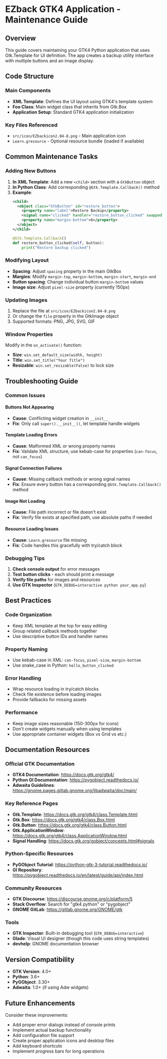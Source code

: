 # EZback GTK4 Application - Maintenance Guide

## Overview
This guide covers maintaining your GTK4 Python application that uses Gtk.Template for UI definition. The app creates a backup utility interface with multiple buttons and an image display.

## Code Structure

### Main Components
- **XML Template**: Defines the UI layout using GTK4's template system
- **Foo Class**: Main widget class that inherits from Gtk.Box
- **Application Setup**: Standard GTK4 application initialization

### Key Files Referenced
- `src/icon/EZbackicon2.04-8.png` - Main application icon
- `Learn.gresource` - Optional resource bundle (loaded if available)

## Common Maintenance Tasks

### Adding New Buttons
1. **In XML Template**: Add a new `<child>` section with a `GtkButton` object
2. **In Python Class**: Add corresponding `@Gtk.Template.Callback()` method
3. **Example**:
   ```xml
   <child>
     <object class="GtkButton" id="restore_button">
       <property name="label">Restore Backup</property>
       <signal name="clicked" handler="restore_button_clicked" swapped="no" />
       <property name="margin-bottom">6</property>
     </object>
   </child>
   ```
   ```python
   @Gtk.Template.Callback()
   def restore_button_clicked(self, button):
       print("Restore backup clicked")
   ```

### Modifying Layout
- **Spacing**: Adjust `spacing` property in the main GtkBox
- **Margins**: Modify `margin-top`, `margin-bottom`, `margin-start`, `margin-end`
- **Button spacing**: Change individual button `margin-bottom` values
- **Image size**: Adjust `pixel-size` property (currently 150px)

### Updating Images
1. Replace the file at `src/icon/EZbackicon2.04-8.png`
2. Or change the `file` property in the GtkImage object
3. Supported formats: PNG, JPG, SVG, GIF

### Window Properties
Modify in the `on_activate()` function:
- **Size**: `win.set_default_size(width, height)`
- **Title**: `win.set_title("Your Title")`
- **Resizable**: `win.set_resizable(False)` to lock size

## Troubleshooting Guide

### Common Issues

#### Buttons Not Appearing
- **Cause**: Conflicting widget creation in `__init__`
- **Fix**: Only call `super().__init__()`, let template handle widgets

#### Template Loading Errors
- **Cause**: Malformed XML or wrong property names
- **Fix**: Validate XML structure, use kebab-case for properties (`can-focus`, not `can_focus`)

#### Signal Connection Failures
- **Cause**: Missing callback methods or wrong signal names
- **Fix**: Ensure every button has a corresponding `@Gtk.Template.Callback()` method

#### Image Not Loading
- **Cause**: File path incorrect or file doesn't exist
- **Fix**: Verify file exists at specified path, use absolute paths if needed

#### Resource Loading Issues
- **Cause**: `Learn.gresource` file missing
- **Fix**: Code handles this gracefully with try/catch block

### Debugging Tips
1. **Check console output** for error messages
2. **Test button clicks** - each should print a message
3. **Verify file paths** for images and resources
4. **Use GTK Inspector** (`GTK_DEBUG=interactive python your_app.py`)

## Best Practices

### Code Organization
- Keep XML template at the top for easy editing
- Group related callback methods together
- Use descriptive button IDs and handler names

### Property Naming
- Use kebab-case in XML: `can-focus`, `pixel-size`, `margin-bottom`
- Use snake_case in Python: `hello_button_clicked`

### Error Handling
- Wrap resource loading in try/catch blocks
- Check file existence before loading images
- Provide fallbacks for missing assets

### Performance
- Keep image sizes reasonable (150-300px for icons)
- Don't create widgets manually when using templates
- Use appropriate container widgets (Box vs Grid vs etc.)

## Documentation Resources

### Official GTK Documentation
- **GTK4 Documentation**: https://docs.gtk.org/gtk4/
- **Python GI Documentation**: https://pygobject.readthedocs.io/
- **Adwaita Guidelines**: https://gnome.pages.gitlab.gnome.org/libadwaita/doc/main/

### Key Reference Pages
- **Gtk.Template**: https://docs.gtk.org/gtk4/class.Template.html
- **Gtk.Box**: https://docs.gtk.org/gtk4/class.Box.html
- **Gtk.Button**: https://docs.gtk.org/gtk4/class.Button.html
- **Gtk.ApplicationWindow**: https://docs.gtk.org/gtk4/class.ApplicationWindow.html
- **Signal Handling**: https://docs.gtk.org/gobject/concepts.html#signals

### Python-Specific Resources
- **PyGObject Tutorial**: https://python-gtk-3-tutorial.readthedocs.io/
- **GI Repository**: https://pygobject.readthedocs.io/en/latest/guide/api/index.html

### Community Resources
- **GTK Discourse**: https://discourse.gnome.org/c/platform/5
- **Stack Overflow**: Search for "gtk4 python" or "pygobject"
- **GNOME GitLab**: https://gitlab.gnome.org/GNOME/gtk

### Tools
- **GTK Inspector**: Built-in debugging tool (`GTK_DEBUG=interactive`)
- **Glade**: Visual UI designer (though this code uses string templates)
- **devhelp**: GNOME documentation browser

## Version Compatibility
- **GTK Version**: 4.0+
- **Python**: 3.6+
- **PyGObject**: 3.30+
- **Adwaita**: 1.0+ (if using Adw widgets)

## Future Enhancements
Consider these improvements:
- Add proper error dialogs instead of console prints
- Implement actual backup functionality
- Add configuration file support
- Create proper application icons and desktop files
- Add keyboard shortcuts
- Implement progress bars for long operations